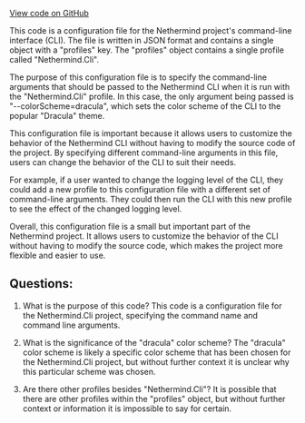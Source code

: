 [View code on GitHub](https://github.com/NethermindEth/nethermind/src/Nethermind/Nethermind.Cli/Properties/launchSettings.json)

This code is a configuration file for the Nethermind project's command-line interface (CLI). The file is written in JSON format and contains a single object with a "profiles" key. The "profiles" object contains a single profile called "Nethermind.Cli". 

The purpose of this configuration file is to specify the command-line arguments that should be passed to the Nethermind CLI when it is run with the "Nethermind.Cli" profile. In this case, the only argument being passed is "--colorScheme=dracula", which sets the color scheme of the CLI to the popular "Dracula" theme.

This configuration file is important because it allows users to customize the behavior of the Nethermind CLI without having to modify the source code of the project. By specifying different command-line arguments in this file, users can change the behavior of the CLI to suit their needs.

For example, if a user wanted to change the logging level of the CLI, they could add a new profile to this configuration file with a different set of command-line arguments. They could then run the CLI with this new profile to see the effect of the changed logging level.

Overall, this configuration file is a small but important part of the Nethermind project. It allows users to customize the behavior of the CLI without having to modify the source code, which makes the project more flexible and easier to use.
## Questions: 
 1. What is the purpose of this code?
   This code is a configuration file for the Nethermind.Cli project, specifying the command name and command line arguments.

2. What is the significance of the "dracula" color scheme?
   The "dracula" color scheme is likely a specific color scheme that has been chosen for the Nethermind.Cli project, but without further context it is unclear why this particular scheme was chosen.

3. Are there other profiles besides "Nethermind.Cli"?
   It is possible that there are other profiles within the "profiles" object, but without further context or information it is impossible to say for certain.